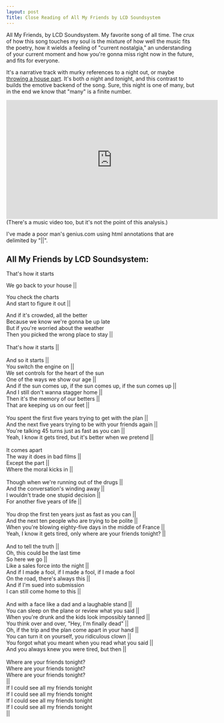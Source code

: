 ```yaml
---
layout: post
Title: Close Reading of All My Friends by LCD Soundsystem 
---
```


All My Friends, by LCD Soundsystem. My favorite song of all time. The crux of how this song touches my soul is the mixture of how well the music fits the poetry, how it wields a feeling of "current nostalgia," an understanding of your current moment and how you're gonna miss right now in the future, and fits for everyone.

It's a narrative track with murky references to a night out, or maybe [throwing a house part](https://www.youtube.com/watch?v=Cj8JrQ9w5jY). It's both *a* night and *to*night, and this contrast to builds the emotive backend of the song. Sure, this night is one of many, but in the end we know that "many" is a finite number. 

<iframe width="560" height="315" src="https://www.youtube.com/embed/uDRLW748j68" title="YouTube video player" frameborder="0" allow="accelerometer; autoplay; clipboard-write; encrypted-media; gyroscope; picture-in-picture; web-share" allowfullscreen></iframe>
(There's a music video too, but it's not the point of this analysis.)

I've made a poor man's genius.com using html annotations that are delimited by "\|\|".


## All My Friends by LCD Soundsystem:


<span class="annotation" title="The opening line sets the scene for the in and out of 'tonight' vs 'all nights'. 'That's how it starts' kicks off the specific outing that this song refers to, but at the same time compares it to a standard formed by all the other nights and outings. This casual attitude and placement of the night kind of in the middle of all nights in terms of quality tugs against the palpable preciousness that the singer clearly has for the night. That interplay is what makes the poetry so potent, and over the course of the song as it builds to its sonic apex, the preciousness seeps into all those nights. The point it builds is that every moment with your friends is a treasure. This line sets the stage for all of that.">That's how it starts

We go back to your house </span> ||

<span class="annotation" title="I've generally imagined 'the charts' as the music charts, as James Murphy is the lead singer of the band. I don't think it's particularly important. It continues to build the sense of friendship. He's giving credit to the friend as they 'figure it out,' or at the least try to _do_ something. ">You check the charts </br> 
And start to figure it out</span> || 

<span class="annotation" title="Prepare for an adventure! This subsection builds the anticipation of the evening being a fun one. It also alludes to the experience all parts have together.  ">And if it's crowded, all the better </br>
Because we know we're gonna be up late </br>
But if you're worried about the weather </br>
Then you picked the wrong place to stay</span> || 
</br>
</br>
<span class="annotation" title="This is the end of the first verse, framing us with the opening line, reminding us of the storyline of the single night.">That's how it starts</span> ||  
</br>
<span class="annotation" title="We return to the lyrics after a music break, and we're rerooted into the framework from before.">And so it starts</span> || 
</br>
<span class="annotation" title="The night progresses, the squad is together in the car, and you're heading out.">You switch the engine on</span> || 
</br>
<span class="annotation" title="I only recently learned this is a Pink Floyd reference. The admission of age (which also come from referencing Pink Floyd) introduces a nostalgia. I'm about to be 27, and sometimes when I'm heading downtown with friends, we'll begin at a bar, get a few drinks at this place as a starter, move to another place for yknow, ambiance, then meander a bit more before making it to the main destination of the night. It's a little superfluous, and the impression I get from this line is that James and his friends are over that. They wanna go dancing, they don't need the pregame destinations, and just beeline there. We're dated well past the beginning, nearer to the end than the start, ">We set controls for the heart of the sun </br>
One of the ways we show our age</span> || 
</br>
<span class="annotation" title="This is an example annotation.">And if the sun comes up, if the sun comes up, if the sun comes up</span> || 
</br>
<span class="annotation" title="This is an example annotation.">And I still don't wanna stagger home</span> || 
</br>
<span class="annotation" title="This is an example annotation.">Then it's the memory of our betters</span> || 
</br>
<span class="annotation" title="This is an example annotation.">That are keeping us on our feet</span> || 
</br></br>
<span class="annotation" title="When we graduated college, my friends and all moved to different parts of the country. We had goals and careers to pursue. We just spent four years studying _for_ something. To go do whatever it was we wanted to leave our mark in. Moving to go pursue that, start our careers, move into the 'real world' was just the next move, right? We've spent this first five years planting those seeds, figuring out how to live on our own, support ourselves, and get with the plan.">You spent the first five years trying to get with the plan</span> || 
</br>
<span class="annotation" title="We've all been terribly lonely doing it. Yeah yeah we have new friends in our new places, they're fine, but it's hard to beat shared experience. All we do is talk about silly plans to move to each others' cities, how we'll make a billion dollars and buy land for everyone to come live on, reminisce on stunts we pulled and memories we made. All this getting with the plan is fine and all, but underneath all that, any sort of 'dream' that resonates with me is some version of trying to be with my friends again.">And the next five years trying to be with your friends again</span> || 
</br>
<span class="annotation" title="The prophecy here is that you run through life until you're forty five _trying_. ">You're talking 45 turns just as fast as you can</span> || 
</br>
<span class="annotation" title="This is an example annotation.">Yeah, I know it gets tired, but it's better when we pretend</span> || 
</br></br>
<span class="annotation" title="Back to the night together, things have hit some sort of wall. ">It comes apart 
</br>The way it does in bad films</span> || 
</br>
<span class="annotation" title="This is an example annotation.">Except the part</span> || 
</br>
<span class="annotation" title="This is an example annotation.">Where the moral kicks in</span> || 
</br></br>
<span class="annotation" title="This is an example annotation.">Though when we're running out of the drugs</span> || 
</br>
<span class="annotation" title="This is an example annotation.">And the conversation's winding away</span> || 
</br>
<span class="annotation" title="This is an example annotation.">I wouldn't trade one stupid decision</span> || 
</br>
<span class="annotation" title="This is an example annotation.">For another five years of life</span> || 
</br></br>
<span class="annotation" title="This is an example annotation.">You drop the first ten years just as fast as you can</span> || 
</br>
<span class="annotation" title="This is an example annotation.">And the next ten people who are trying to be polite</span> || 
</br>
<span class="annotation" title="This is an example annotation.">When you're blowing eighty-five days in the middle of France</span> || 
</br>
<span class="annotation" title="This is an example annotation.">Yeah, I know it gets tired, only where are your friends tonight?</span> || 
</br></br>
<span class="annotation" title="This is an example annotation.">And to tell the truth</span> || 
</br>
Oh, this could be the last time
</br>
<span class="annotation" title="This is an example annotation.">So here we go</span> || 
</br>
<span class="annotation" title="This is an example annotation.">Like a sales force into the night</span> || 
</br>
<span class="annotation" title="This is an example annotation.">And if I made a fool, if I made a fool, if I made a fool 
</br>
On the road, there's always this</span> ||
</br>
<span class="annotation" title="This is an example annotation.">And if I'm sued into submission 
</br>
I can still come home to this</span> ||
</br></br>
<span class="annotation" title="This is an example annotation.">And with a face like a dad and a laughable stand</span> || 
</br>
<span class="annotation" title="This is an example annotation.">You can sleep on the plane or review what you said</span> || 
</br>
<span class="annotation" title="This is an example annotation.">When you're drunk and the kids look impossibly tanned</span> || 
</br>
<span class="annotation" title="This is an example annotation.">You think over and over, "Hey, I'm finally dead"</span> || 
</br>
<span class="annotation" title="This is an example annotation.">Oh, if the trip and the plan come apart in your hand</span> || 
</br>
<span class="annotation" title="This is an example annotation.">You can turn it on yourself, you ridiculous clown</span> || 
</br>
<span class="annotation" title="This is an example annotation.">You forgot what you meant when you read what you said</span> || 
</br>
<span class="annotation" title="This is an example annotation.">And you always knew you were tired, but then</span> || 
</br></br>
<span class="annotation" title="This is an example annotation."> 
Where are your friends tonight? </br>
Where are your friends tonight? </br>
Where are your friends tonight? </br>
</span> ||
</br>
<span class="annotation" title="This is an example annotation."> 
If I could see all my friends tonight </br>
If I could see all my friends tonight </br>
If I could see all my friends tonight </br>
If I could see all my friends tonight </br>
</span> ||